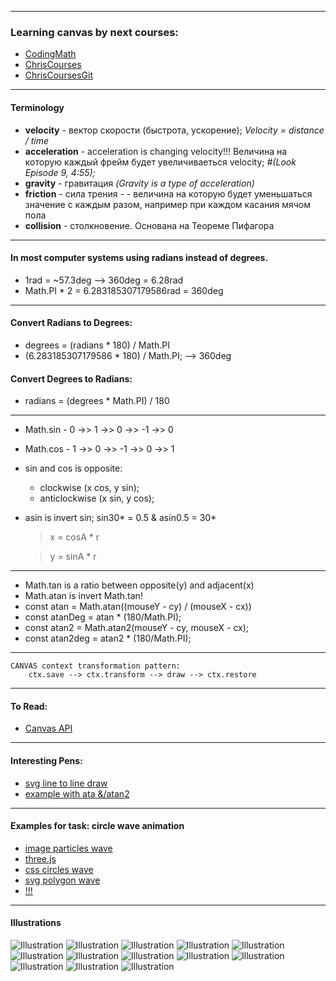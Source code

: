 ----------------------------------------------------------------------------
### Learning canvas by next courses:
 - [CodingMath](https://www.youtube.com/channel/UCF6F8LdCSWlRwQm_hfA2bcQ)
 - [ChrisCourses](https://http://chriscourses.com/)
 - [ChrisCoursesGit](https://github.com/christopher4lis)

----------------------------------------------------------------------------
#### Terminology
 - **velocity**	- вектор скорости (быстрота, ускорение); _Velocity = distance / time_
 - **acceleration**	- acceleration is changing velocity!!! Величина на которую каждый фрейм будет увеличиваеться velocity; _#(Look Episode 9, 4:55);_
 - **gravity**	- гравитация _(Gravity is a type of acceleration)_
 - **friction** - сила трения -  - величина на которую будет уменьшаться значение с каждым разом, например при каждом касания мячом пола
 - **collision** - столкновение. Основана на Теореме Пифагора 

----------------------------------------------------------------------------
#### In most computer systems using radians instead of degrees.
 - 1rad = ~57.3deg --> 360deg = 6.28rad
 - Math.PI * 2 = 6.283185307179586rad = 360deg

----------------------------------------------------------------------------
#### Convert Radians to Degrees:
  *  degrees = (radians * 180) / Math.PI
  *  (6.283185307179586 * 180) / Math.PI; --> 360deg
#### Convert Degrees to Radians:
  *  radians = (degrees * Math.PI) / 180

----------------------------------------------------------------------------
 - Math.sin - 0 ->> 1 ->> 0 ->> -1 ->> 0
 - Math.cos - 1 ->> 0 ->> -1 ->> 0 ->> 1
 - sin and cos is opposite:
    - clockwise (x cos, y sin);
    - anticlockwise (x sin, y cos);
 - asin is invert sin; sin30* = 0.5 & asin0.5 = 30*
 
    >x = cosA * r

    >y = sinA * r

----------------------------------------------------------------------------
 - Math.tan is a ratio between opposite(y) and adjacent(x)
 - Math.atan is invert Math.tan!
 - const atan = Math.atan((mouseY - cy) / (mouseX - cx))
 - const atanDeg = atan * (180/Math.PI);
 - const atan2 = Math.atan2(mouseY - cy, mouseX - cx);
 - const atan2deg = atan2 * (180/Math.PI);
 
----------------------------------------------------------------------------
	CANVAS context transformation pattern:
	    ctx.save --> ctx.transform --> draw --> ctx.restore 

----------------------------------------------------------------------------
#### To Read:
 - [Canvas API](https://developer.mozilla.org/ru/docs/Web/API/Canvas_API)

----------------------------------------------------------------------------
#### Interesting Pens:
 - [svg line to line draw](http://codepen.io/thebabydino/pen/VjZpJJ)
 - [example with ata &/atan2](http://codepen.io/kulturfunker/pen/qNRjdd)

----------------------------------------------------------------------------
#### Examples for task: circle wave animation
 - [image particles wave](http://codepen.io/DonKarlssonSan/pen/MbQwam)
 - [three.js](http://codepen.io/pshkvsky/pen/ojxGBL)
 - [css circles wave](http://codepen.io/magnificode/pen/JKbedG)
 - [svg polygon wave](http://codepen.io/pixelass/pen/QjGMLX)
 - [!!!](http://codepen.io/enxaneta/pen/OyBWxe)

----------------------------------------------------------------------------
#### Illustrations

![Illustration](../../CodingMath/images/1-cos.png)
![Illustration](../../CodingMath/images/2.png)
![Illustration](../../CodingMath/images/3.png)
![Illustration](../../CodingMath/images/4.png)
![Illustration](../../CodingMath/images/5.png)
![Illustration](../../CodingMath/images/6.png)
![Illustration](../../CodingMath/images/7.png)
![Illustration](../../CodingMath/images/8.png)
![Illustration](../../CodingMath/images/9.png)
![Illustration](../../CodingMath/images/10.png)
![Illustration](../../CodingMath/images/11-sin.png)
![Illustration](../../CodingMath/images/12-sin_cos_waves.png)
![Illustration](../../CodingMath/images/13-tan_wave.png)